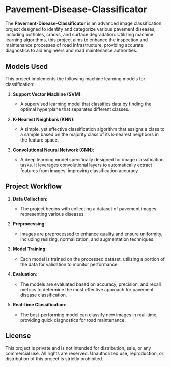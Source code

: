 # Pavement-Disease-Classificator

The **Pavement-Disease-Classificator** is an advanced image classification project designed to identify and categorize various pavement diseases, including potholes, cracks, and surface degradation. Utilizing machine learning algorithms, this project aims to enhance the inspection and maintenance processes of road infrastructure, providing accurate diagnostics to aid engineers and road maintenance authorities.

## Models Used

This project implements the following machine learning models for classification:

1. **Support Vector Machine (SVM)**:
   - A supervised learning model that classifies data by finding the optimal hyperplane that separates different classes.

2. **K-Nearest Neighbors (KNN)**:
   - A simple, yet effective classification algorithm that assigns a class to a sample based on the majority class of its k-nearest neighbors in the feature space.

3. **Convolutional Neural Network (CNN)**:
   - A deep learning model specifically designed for image classification tasks. It leverages convolutional layers to automatically extract features from images, improving classification accuracy.

## Project Workflow

1. **Data Collection**:
   - The project begins with collecting a dataset of pavement images representing various diseases.

2. **Preprocessing**:
   - Images are preprocessed to enhance quality and ensure uniformity, including resizing, normalization, and augmentation techniques.

3. **Model Training**:
   - Each model is trained on the processed dataset, utilizing a portion of the data for validation to monitor performance.

4. **Evaluation**:
   - The models are evaluated based on accuracy, precision, and recall metrics to determine the most effective approach for pavement disease classification.

5. **Real-time Classification**:
   - The best-performing model can classify new images in real-time, providing quick diagnostics for road maintenance.

## License

This project is private and is not intended for distribution, sale, or any commercial use. All rights are reserved. Unauthorized use, reproduction, or distribution of this project is strictly prohibited.

